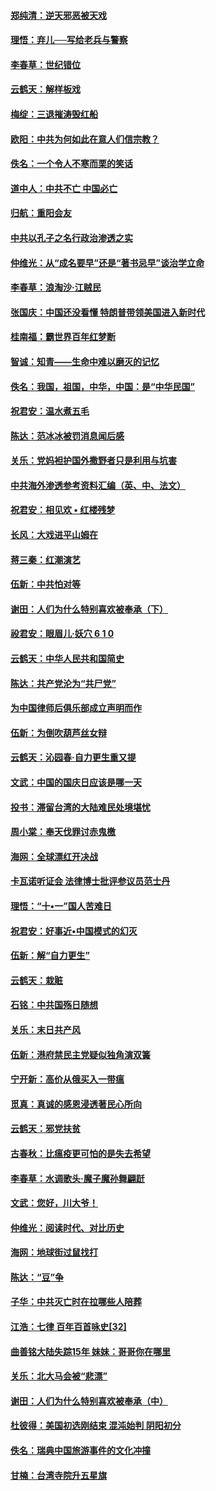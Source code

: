 #### [郑纯清：逆天邪恶被天戏](../pages/nsc993/n10772339.md?t=10092132) 

#### [理悟：弃儿──写给老兵与警察](../pages/nsc993/n10772337.md?t=10092132) 

#### [李春草：世纪错位](../pages/nsc993/n10768198.md?t=10092132) 

#### [云鹤天：解样板戏](../pages/nsc993/n10768193.md?t=10092132) 

#### [梅绽：三退摧涛毁红船](../pages/nsc993/n10768163.md?t=10092132) 

#### [欧阳：中共为何如此在意人们信宗教？](../pages/nsc993/n10768144.md?t=10092132) 

#### [佚名：一个令人不寒而栗的笑话](../pages/nsc993/n10768061.md?t=10092132) 

#### [道中人：中共不亡 中国必亡](../pages/nsc993/n10768017.md?t=10092132) 

#### [归航：重阳会友](../pages/nsc993/n10767544.md?t=10092132) 

#### [中共以孔子之名行政治渗透之实](../pages/nsc993/n10767697.md?t=10092132) 

#### [仲维光：从“成名要早”还是“著书忌早”谈治学立命](../pages/nsc993/n10767650.md?t=10092132) 

#### [李春草：浪淘沙‧江贼民](../pages/nsc993/n10767480.md?t=10092132) 

#### [张国庆：中国还没看懂 特朗普带领美国进入新时代](../pages/nsc993/n10764224.md?t=10092132) 

#### [桂南福：霸世界百年红梦断](../pages/nsc993/n10762380.md?t=10092132) 

#### [智诚：知青——生命中难以磨灭的记忆](../pages/nsc993/n10762372.md?t=10092132) 

#### [佚名：我国，祖国，中华，中国：是“中华民国”](../pages/nsc993/n10762366.md?t=10092132) 

#### [祝君安：温水煮五毛](../pages/nsc993/n10762362.md?t=10092132) 

#### [陈达：范冰冰被罚消息闻后感](../pages/nsc993/n10760142.md?t=10092132) 

#### [关乐：党妈袒护国外撒野者只是利用与坑害](../pages/nsc993/n10760019.md?t=10092132) 

#### [中共海外渗透参考资料汇编（英、中、法文）](../pages/nsc993/n10756055.md?t=10092132) 

#### [祝君安：相见欢  •  红楼残梦](../pages/nsc993/n10757542.md?t=10092132) 

#### [长风：大戏进平山姆在](../pages/nsc993/n10757155.md?t=10092132) 

#### [蒋三秦：红潮演艺](../pages/nsc993/n10756736.md?t=10092132) 

#### [伍新：中共怕对等](../pages/nsc993/n10754812.md?t=10092132) 

#### [谢田：人们为什么特别喜欢被奉承（下）](../pages/nsc993/n10755072.md?t=10092132) 

#### [祋君安：眼眉儿‧妖穴 6 1 0](../pages/nsc993/n10754802.md?t=10092132) 

#### [云鹤天：中华人民共和国简史](../pages/nsc993/n10753546.md?t=10092132) 

#### [陈达：共产党沦为“共尸党”](../pages/nsc993/n10753506.md?t=10092132) 

#### [为中国律师后俱乐部成立声明而作](../pages/nsc993/n10753359.md?t=10092132) 

#### [伍新：为倒吹葫芦丝女辩](../pages/nsc993/n10753300.md?t=10092132) 

#### [云鹤天：沁园春‧自力更生重又提](../pages/nsc993/n10752681.md?t=10092132) 

#### [文武：中国的国庆日应该是哪一天](../pages/nsc993/n10752564.md?t=10092132) 

#### [投书：滞留台湾的大陆难民处境堪忧](../pages/nsc993/n10751122.md?t=10092132) 

#### [周小棠：奉天伐罪讨赤鬼檄](../pages/nsc993/n10749279.md?t=10092132) 

#### [海网：全球漂红开决战](../pages/nsc993/n10747774.md?t=10092132) 

#### [卡瓦诺听证会 法律博士批评参议员范士丹](../pages/nsc993/n10748504.md?t=10092132) 

#### [理悟：“十•一”国人苦难日](../pages/nsc993/n10747763.md?t=10092132) 

#### [祝君安：好事近•中国模式的幻灭](../pages/nsc993/n10747755.md?t=10092132) 

#### [伍新：解“自力更生”](../pages/nsc993/n10747744.md?t=10092132) 

#### [云鹤天：栽赃](../pages/nsc993/n10747735.md?t=10092132) 

#### [石铭：中共国殇日随想](../pages/nsc993/n10747202.md?t=10092132) 

#### [关乐：末日共产风](../pages/nsc993/n10745398.md?t=10092132) 

#### [伍新：港府禁民主党疑似独角演双簧](../pages/nsc993/n10745393.md?t=10092132) 

#### [宁开新：高价从俄买入一带瘟](../pages/nsc993/n10745381.md?t=10092132) 

#### [觅真：真诚的感恩浸透著民心所向](../pages/nsc993/n10746220.md?t=10092132) 

#### [云鹤天：邪党扶贫](../pages/nsc993/n10745370.md?t=10092132) 

#### [古春秋：比瘟疫更可怕的是失去希望](../pages/nsc993/n10745352.md?t=10092132) 

#### [李春草：水调歌头‧魔子魔孙舞翩跹](../pages/nsc993/n10744963.md?t=10092132) 

#### [文武：您好，川大爷！](../pages/nsc993/n10739572.md?t=10092132) 

#### [仲维光：阅读时代、对比历史](../pages/nsc993/n10744494.md?t=10092132) 

#### [海网：地球街过鼠找打](../pages/nsc993/n10741404.md?t=10092132) 

#### [陈达：“豆”争](../pages/nsc993/n10741375.md?t=10092132) 

#### [子华：中共灭亡时在拉哪些人陪葬](../pages/nsc993/n10741320.md?t=10092132) 

#### [江浩：七律 百年百首咏史[32]](../pages/nsc993/n10741179.md?t=10092132) 

#### [曲善铭大陆失踪15年 妹妹：哥哥你在哪里](../pages/nsc993/n10738770.md?t=10092132) 

#### [关乐：北大马会被“悲漂”](../pages/nsc993/n10739482.md?t=10092132) 

#### [谢田：人们为什么特别喜欢被奉承（中）](../pages/nsc993/n10736705.md?t=10092132) 

#### [杜彼得：美国初选刚结束 混沌始判 阴阳初分](../pages/nsc993/n10734882.md?t=10092132) 

#### [佚名：瑞典中国旅游事件的文化冲撞](../pages/nsc993/n10731914.md?t=10092132) 

#### [甘楠：台湾寺院升五星旗](../pages/nsc993/n10731868.md?t=10092132) 

